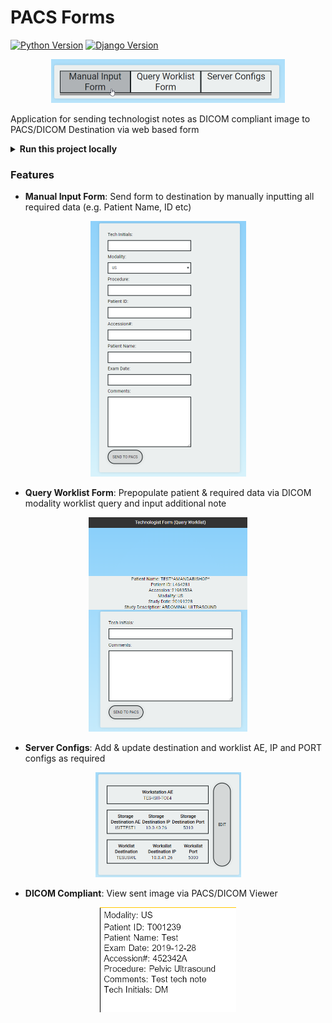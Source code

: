 # PACS Forms
[![Python Version](https://img.shields.io/badge/python-3.7-brightgreen.svg)](https://python.org)
[![Django Version](https://img.shields.io/badge/django-2.25-brightgreen.svg)](https://djangoproject.com)

<p align="center">
  <img src="./img/mainpage.png" alt="main image" width="374" height="70">
</p>

Application for sending technologist notes as DICOM compliant image to PACS/DICOM Destination via web based form

<details><summary><b>Run this project locally</b></summary>
First, clone the repository to your local machine:

```bash
git clone git@github.com:echoshihab/PACS_Forms.git
```

Install the requirements:

```bash
pip install -r requirements.txt
```

Create the database:

```bash
python manage.py migrate
```

Create the superuser (need it to add initial server configs):
```bash
python manage.py createsuperuser
```

Finally, run the development server:

```bash
python manage.py runserver
```

The project will be available at **127.0.0.1:8000**.

</details>

### Features

* **Manual Input Form**: Send form to destination by manually inputting all required data (e.g. Patient Name, ID etc)


<p align="center">
  <img src="./img/techform.png" alt="tech form" width="249" height="409">
</p>


* **Query Worklist Form**: Prepopulate patient & required data via DICOM modality worklist query and input additional note

<p align="center">
  <img src="./img/queryworklist.png" alt="query form" width="254" height="343">
</p>


* **Server Configs**: Add & update destination and worklist AE, IP and PORT configs as required

<p align="center">
  <img src="./img/configs.png" alt="server configs" width="233" height="168">
</p>

* **DICOM Compliant**: View sent image via PACS/DICOM Viewer 

<p align="center">
  <img src="./img/dicomviewer.png" alt="server configs" >
</p>

